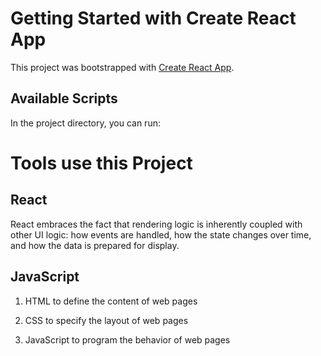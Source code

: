 # Getting Started with Create React App

This project was bootstrapped with [Create React App](https://github.com/facebook/create-react-app).

## Available Scripts

In the project directory, you can run:

# Tools use this Project

## React
React embraces the fact that rendering logic is inherently coupled with other UI logic: how events are handled, how the state changes over time, and how the data is prepared for display.

## JavaScript
 1. HTML to define the content of web pages

 2. CSS to specify the layout of web pages

 3. JavaScript to program the behavior of web pages
